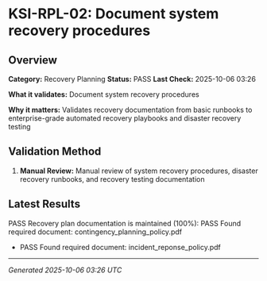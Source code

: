 # KSI-RPL-02: Document system recovery procedures

## Overview

**Category:** Recovery Planning
**Status:** PASS
**Last Check:** 2025-10-06 03:26

**What it validates:** Document system recovery procedures

**Why it matters:** Validates recovery documentation from basic runbooks to enterprise-grade automated recovery playbooks and disaster recovery testing

## Validation Method

1. **Manual Review:** Manual review of system recovery procedures, disaster recovery runbooks, and recovery testing documentation

## Latest Results

PASS Recovery plan documentation is maintained (100%): PASS Found required document: contingency_planning_policy.pdf
- PASS Found required document: incident_reponse_policy.pdf

---
*Generated 2025-10-06 03:26 UTC*